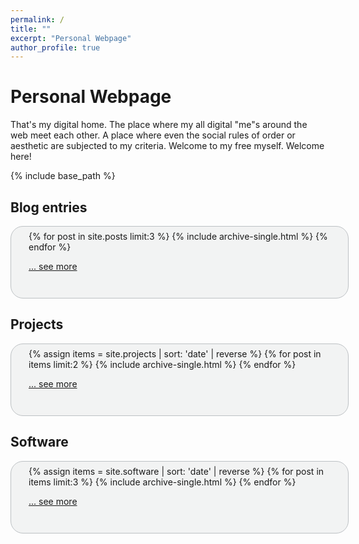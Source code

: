 ```yaml
---
permalink: /
title: ""
excerpt: "Personal Webpage"
author_profile: true
---
```


<style>
#roundedbox {
  border-radius: 20px;
  background: #f2f3f3;
  padding: 0.5em 0.5em 2em 2em;
  width: 100%;
  border: 1px solid #bdc1c4;
}
#btn.btn-primary.btn-main {
  background-color: blue
}
</style>


# Personal Webpage

That's my digital home. The place where my all digital "me"s around the web meet each other.
A place where even the social rules of order or aesthetic are subjected to my criteria.
Welcome to my free myself.
Welcome here!

{% include base_path %}

## Blog entries
<div id="roundedbox">
{% for post in site.posts limit:3 %}
  {% include archive-single.html %}
{% endfor %}

<a href="{{ base_path }}/software" class="btn btn-primary btn-main" rel="permalink">... see more</a>
</div>


## Projects
<div id="roundedbox">
{% assign items = site.projects | sort: 'date' | reverse %}
{% for post in items limit:2 %}
  {% include archive-single.html %}
{% endfor %}

<a href="{{ base_path }}/software" class="btn btn-primary btn-main" rel="permalink">... see more</a>
</div>


## Software
<div id="roundedbox">
{% assign items = site.software | sort: 'date' | reverse %}
{% for post in items limit:3 %}
  {% include archive-single.html %}
{% endfor %}

<a href="{{ base_path }}/software" class="btn btn-primary btn-main" rel="permalink">... see more</a>
</div>
